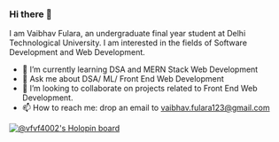 ### Hi there 👋
I am Vaibhav Fulara, an undergraduate final year student at Delhi Technological University. I am interested in the fields of Software Development and Web Development.
- 🌱 I’m currently learning DSA and MERN Stack Web Development
- 💬 Ask me about DSA/ ML/ Front End Web Development
- 👯 I’m looking to collaborate on projects related to Front End Web Development.
- 📫 How to reach me: drop an email to vaibhav.fulara123@gmail.com


<!--
**Vaibhav-Fulara/Vaibhav-Fulara** is a ✨ _special_ ✨ repository because its `README.md` (this file) appears on your GitHub profile.

Here are some ideas to get you started:

- 🔭 I’m currently working on ...
- 🌱 I’m currently learning ...
- 👯 I’m looking to collaborate on projects related to ...
- 🤔 I’m looking for help with ...
- 💬 Ask me about ...
- 📫 How to reach me: ...
- 😄 Pronouns: ...
- ⚡ Fun fact: ...
-->
[![@vfvf4002's Holopin board](https://holopin.io/api/user/board?user=vfvf4002)](https://holopin.io/@vfvf4002)
